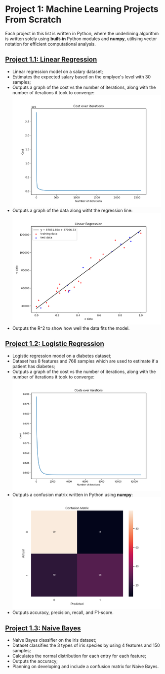 # Project 1: Machine Learning Projects From Scratch
Each project in this list is written in Python, where the underlining algorithm is written solely using **built-in** Python modules and **numpy**, utilising vector notation for efficient computational analysis.

## [Project 1.1: Linear Regression](https://github.com/LeonardoScialo/Linear_Regression)
* Linear regression model on a salary dataset;
* Estimates the expected salary based on the emplyee's level with 30 samples;
* Outputs a graph of the cost vs the number of iterations, along with the number of iterations it took to converge:
![](/images/LinearRegressionCost.png)
* Outputs a graph of the data along witht the regression line:
![](/images/LinearRegressionModel.png)
* Outputs the R^2 to show how well the data fits the model.


## [Project 1.2: Logistic Regression](https://github.com/LeonardoScialo/Logistic_Regression)
* Logistic regression model on a diabetes dataset;
* Dataset has 8 features and 768 samples which are used to estimate if a patient has diabetes;
* Outputs a graph of the cost vs the number of iterations, along with the number of iterations it took to converge:
![](/images/LogisticRegressionCost.png)
* Outputs a confusion matrix written in Python using **numpy**:
![](/images/LogisticRegressionConfusionMatrix.png)
* Outputs accuracy, precision, recall, and F1-score.

## [Project 1.3: Naive Bayes](https://github.com/LeonardoScialo/Naive_Bayes)
* Naive Bayes classifier on the iris dataset;
* Dataset classifies the 3 types of iris species by using 4 features and 150 samples;
* Calculates the normal distribution for each entry for each feature;
* Outputs the accuracy;
* Planning on developing and include a confusion matrix for Naive Bayes.

